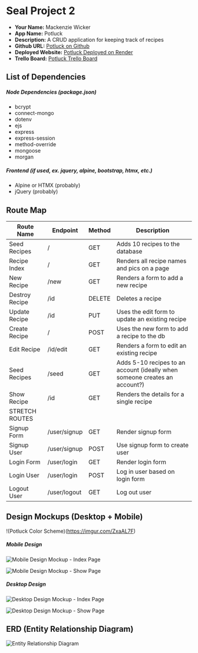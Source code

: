 # Seal Project 2

- **Your Name:** Mackenzie Wicker
- **App Name:** Potluck
- **Description:** A CRUD application for keeping track of recipes
- **Github URL:** [Potluck on Github](https://github.com/mackwick/potluck)
- **Deployed Website:** [Potluck Deployed on Render](https://potluck.onrender.com/)
- **Trello Board:** [Potluck Trello Board](https://trello.com/invite/b/5h5TNzK1/ATTI61c9e060ba838c8d6a03aeab0744daf49338C982/potluck-project)

## List of Dependencies

##### Node Dependencies (package.json)

- bcrypt
- connect-mongo
- dotenv
- ejs
- express
- express-session
- method-override
- mongoose
- morgan

##### Frontend (if used, ex. jquery, alpine, bootstrap, htmx, etc.)

- Alpine or HTMX (probably)
- jQuery (probably)

## Route Map

| Route Name     | Endpoint     | Method | Description                                                                |
| -------------- | ------------ | ------ | -------------------------------------------------------------------------- |
| Seed Recipes   | /            | GET    | Adds 10 recipes to the database                                            |
| Recipe Index   | /            | GET    | Renders all recipe names and pics on a page                                |
| New Recipe     | /new         | GET    | Renders a form to add a new recipe                                         |
| Destroy Recipe | /id          | DELETE | Deletes a recipe                                                           |
| Update Recipe  | /id          | PUT    | Uses the edit form to update an existing recipe                            |
| Create Recipe  | /            | POST   | Uses the new form to add a recipe to the db                                |
| Edit Recipe    | /id/edit     | GET    | Renders a form to edit an existing recipe                                  |
| Seed Recipes   | /seed        | GET    | Adds 5-10 recipes to an account (ideally when someone creates an account?) |
| Show Recipe    | /id          | GET    | Renders the details for a single recipe                                    |
| STRETCH ROUTES |              |        |                                                                            |
| Signup Form    | /user/signup | GET    | Render signup form                                                         |
| Signup User    | /user/signup | POST   | Use signup form to create user                                             |
| Login Form     | /user/login  | GET    | Render login form                                                          |
| Login User     | /user/login  | POST   | Log in user based on login form                                            |
| Logout User    | /user/logout | GET    | Log out user                                                               |

## Design Mockups (Desktop + Mobile)

!(Potluck Color Scheme)(https://imgur.com/ZxaAL7F)

##### Mobile Design

![Mobile Design Mockup - Index Page](https://i.imgur.com/O1gPDEk.png)

![Mobile Design Mockup - Show Page](https://i.imgur.com/1vHmGcx.png)

##### Desktop Design

![Desktop Design Mockup - Index Page](https://i.imgur.com/4A1FwhW.png)

![Desktop Design Mockup - Show Page](https://i.imgur.com/7VWOOFO.png)

## ERD (Entity Relationship Diagram)

![Entity Relationship Diagram](https://i.imgur.com/PJf1Ys0.jpg)
